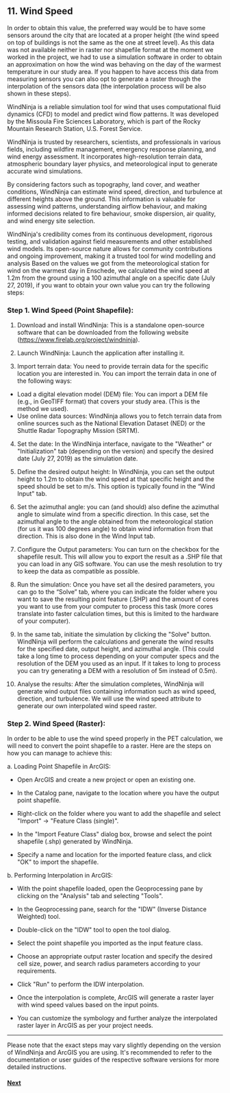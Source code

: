 ## 11. Wind Speed

In order to obtain this value, the preferred way would be to have some sensors around the city that are located at a proper height (the wind speed on top of buildings is not the same as the one at street level). As this data was not available neither in raster nor shapefile format at the moment we worked in the project, we had to use a simulation software in order to obtain an approximation on how the wind was behaving on the day of the warmest temperature in our study area. If you happen to have access this data from measuring sensors you can also opt to generate a raster through the interpolation of the sensors data (the interpolation process will be also shown in these steps).

WindNinja is a reliable simulation tool for wind that uses computational fluid dynamics (CFD) to model and predict wind flow patterns. It was developed by the Missoula Fire Sciences Laboratory, which is part of the Rocky Mountain Research Station, U.S. Forest Service.

WindNinja is trusted by researchers, scientists, and professionals in various fields, including wildfire management, emergency response planning, and wind energy assessment. It incorporates high-resolution terrain data, atmospheric boundary layer physics, and meteorological input to generate accurate wind simulations.

By considering factors such as topography, land cover, and weather conditions, WindNinja can estimate wind speed, direction, and turbulence at different heights above the ground. This information is valuable for assessing wind patterns, understanding airflow behaviour, and making informed decisions related to fire behaviour, smoke dispersion, air quality, and wind energy site selection.

WindNinja's credibility comes from its continuous development, rigorous testing, and validation against field measurements and other established wind models. Its open-source nature allows for community contributions and ongoing improvement, making it a trusted tool for wind modelling and analysis
Based on the values we got from the meteorological station for wind on the warmest day in Enschede,  we calculated the wind speed at 1.2m from the ground using a 100 azimuthal angle on a specific date (July 27, 2019), if you want to obtain your own value you can try the following steps:
	
### Step 1. Wind Speed (Point Shapefile):

1.	Download and install WindNinja:  This is a standalone open-source software that can be downloaded from the following website (https://www.firelab.org/project/windninja).

2.	Launch WindNinja: Launch the application after installing it.

3.	Import terrain data: You need to provide terrain data for the specific location you are interested in. You can import the terrain data in one of the following ways:

*	Load a digital elevation model (DEM) file: You can import a DEM file (e.g., in GeoTIFF format) that covers your study area. (This is the method we used).
*	Use online data sources: WindNinja allows you to fetch terrain data from online sources such as the National Elevation Dataset (NED) or the Shuttle Radar Topography Mission (SRTM).

4.	Set the date: In the WindNinja interface, navigate to the "Weather" or "Initialization" tab (depending on the version) and specify the desired date (July 27, 2019) as the simulation date.

5.	Define the desired output height: In WindNinja, you can set the output height to 1.2m to obtain the wind speed at that specific height and the speed should be set to m/s. This option is typically found in the “Wind Input" tab.


6.	Set the azimuthal angle: you can (and should) also define the azimuthal angle to simulate wind from a specific direction. In this case, set the azimuthal angle to the angle obtained from the meteorological station (for us it was 100 degrees angle) to obtain wind information from that direction. This is also done in the Wind Input tab.

7.	Configure the Output parameters: You can turn on the checkbox for the shapefile result. This will allow you to export the result as a .SHP file that you can load in any GIS software. You can use the mesh resolution to try to keep the data as compatible as possible. 


8.	Run the simulation: Once you have set all the desired parameters, you can go to the “Solve” tab, where you can indicate the folder where you want to save the resulting point feature (.SHP) and the amount of cores you want to use from your computer to process this task (more cores translate into faster calculation times, but this is limited to the hardware of your computer).

9.	In the same tab, initiate the simulation by clicking the "Solve" button. WindNinja will perform the calculations and generate the wind results for the specified date, output height, and azimuthal angle. (This could take a long time to process depending on your computer specs and the resolution of the DEM you used as an input. If it takes to long to process you can try generating a DEM with a resolution of 5m instead of 0.5m).

10.	Analyse the results: After the simulation completes, WindNinja will generate wind output files containing information such as wind speed, direction, and turbulence. We will use the wind speed attribute to generate our own interpolated wind speed raster.

### Step 2. Wind Speed (Raster):
In order to be able to use the wind speed properly in the PET calculation, we will need to convert the point shapefile to a raster. Here are the steps on how you can manage to achieve this:
		
a.	Loading Point Shapefile in ArcGIS:
*	Open ArcGIS and create a new project or open an existing one.

*	In the Catalog pane, navigate to the location where you have the output point shapefile.

*	Right-click on the folder where you want to add the shapefile and select "Import" -> "Feature Class (single)".

*	In the "Import Feature Class" dialog box, browse and select the point shapefile (.shp) generated by WindNinja.

*	Specify a name and location for the imported feature class, and click "OK" to import the shapefile.

b.	Performing Interpolation in ArcGIS:

*	With the point shapefile loaded, open the Geoprocessing pane by clicking on the "Analysis" tab and selecting "Tools".

*	In the Geoprocessing pane, search for the "IDW" (Inverse Distance Weighted) tool.

*	Double-click on the "IDW" tool to open the tool dialog.

*	Select the point shapefile you imported as the input feature class.

*	Choose an appropriate output raster location and specify the desired cell size, power, and search radius parameters according to your requirements.

*	Click "Run" to perform the IDW interpolation.

*	Once the interpolation is complete, ArcGIS will generate a raster layer with wind speed values based on the input points.

*	You can customize the symbology and further analyze the interpolated raster layer in ArcGIS as per your project needs.

---
Please note that the exact steps may vary slightly depending on the version of WindNinja and ArcGIS you are using. It's recommended to refer to the documentation or user guides of the respective software versions for more detailed instructions.

#### [Next](InputTree.md)
